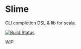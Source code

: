 # Slime

CLI completion DSL & lib for scala.

[![Build Status](https://travis-ci.org/maizy/slime.svg?branch=master)](https://travis-ci.org/maizy/slime)

_WIP_
